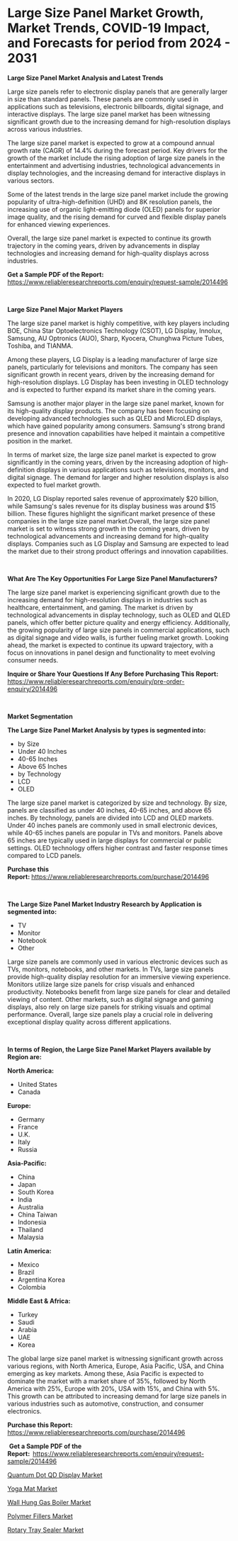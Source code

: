 <p><h1>Large Size Panel Market Growth, Market Trends, COVID-19 Impact, and Forecasts for period from 2024 - 2031</h1></p><p><strong>Large Size Panel Market Analysis and Latest Trends</strong></p>
<p><p>Large size panels refer to electronic display panels that are generally larger in size than standard panels. These panels are commonly used in applications such as televisions, electronic billboards, digital signage, and interactive displays. The large size panel market has been witnessing significant growth due to the increasing demand for high-resolution displays across various industries.</p><p>The large size panel market is expected to grow at a compound annual growth rate (CAGR) of 14.4% during the forecast period. Key drivers for the growth of the market include the rising adoption of large size panels in the entertainment and advertising industries, technological advancements in display technologies, and the increasing demand for interactive displays in various sectors.</p><p>Some of the latest trends in the large size panel market include the growing popularity of ultra-high-definition (UHD) and 8K resolution panels, the increasing use of organic light-emitting diode (OLED) panels for superior image quality, and the rising demand for curved and flexible display panels for enhanced viewing experiences.</p><p>Overall, the large size panel market is expected to continue its growth trajectory in the coming years, driven by advancements in display technologies and increasing demand for high-quality displays across industries.</p></p>
<p><strong>Get a Sample PDF of the Report:&nbsp;</strong> <a href="https://www.reliableresearchreports.com/enquiry/request-sample/2014496">https://www.reliableresearchreports.com/enquiry/request-sample/2014496</a></p>
<p>&nbsp;</p>
<p><strong>Large Size Panel Major Market Players</strong></p>
<p><p>The large size panel market is highly competitive, with key players including BOE, China Star Optoelectronics Technology (CSOT), LG Display, Innolux, Samsung, AU Optronics (AUO), Sharp, Kyocera, Chunghwa Picture Tubes, Toshiba, and TIANMA. </p><p>Among these players, LG Display is a leading manufacturer of large size panels, particularly for televisions and monitors. The company has seen significant growth in recent years, driven by the increasing demand for high-resolution displays. LG Display has been investing in OLED technology and is expected to further expand its market share in the coming years.</p><p>Samsung is another major player in the large size panel market, known for its high-quality display products. The company has been focusing on developing advanced technologies such as QLED and MicroLED displays, which have gained popularity among consumers. Samsung's strong brand presence and innovation capabilities have helped it maintain a competitive position in the market.</p><p>In terms of market size, the large size panel market is expected to grow significantly in the coming years, driven by the increasing adoption of high-definition displays in various applications such as televisions, monitors, and digital signage. The demand for larger and higher resolution displays is also expected to fuel market growth.</p><p>In 2020, LG Display reported sales revenue of approximately $20 billion, while Samsung's sales revenue for its display business was around $15 billion. These figures highlight the significant market presence of these companies in the large size panel market.Overall, the large size panel market is set to witness strong growth in the coming years, driven by technological advancements and increasing demand for high-quality displays. Companies such as LG Display and Samsung are expected to lead the market due to their strong product offerings and innovation capabilities.</p></p>
<p>&nbsp;</p>
<p><strong>What Are The Key Opportunities For Large Size Panel Manufacturers?</strong></p>
<p><p>The large size panel market is experiencing significant growth due to the increasing demand for high-resolution displays in industries such as healthcare, entertainment, and gaming. The market is driven by technological advancements in display technology, such as OLED and QLED panels, which offer better picture quality and energy efficiency. Additionally, the growing popularity of large size panels in commercial applications, such as digital signage and video walls, is further fueling market growth. Looking ahead, the market is expected to continue its upward trajectory, with a focus on innovations in panel design and functionality to meet evolving consumer needs.</p></p>
<p><strong>Inquire or Share Your Questions If Any Before Purchasing This Report:</strong> <a href="https://www.reliableresearchreports.com/enquiry/pre-order-enquiry/2014496">https://www.reliableresearchreports.com/enquiry/pre-order-enquiry/2014496</a></p>
<p>&nbsp;</p>
<p><strong>Market Segmentation</strong></p>
<p><strong>The Large Size Panel Market Analysis by types is segmented into:</strong></p>
<p><ul><li>by Size</li><li>Under 40 Inches</li><li>40-65 Inches</li><li>Above 65 Inches</li><li>by Technology</li><li>LCD</li><li>OLED</li></ul></p>
<p><p>The large size panel market is categorized by size and technology. By size, panels are classified as under 40 inches, 40-65 inches, and above 65 inches. By technology, panels are divided into LCD and OLED markets. Under 40 inches panels are commonly used in small electronic devices, while 40-65 inches panels are popular in TVs and monitors. Panels above 65 inches are typically used in large displays for commercial or public settings. OLED technology offers higher contrast and faster response times compared to LCD panels.</p></p>
<p><strong>Purchase this Report:&nbsp;</strong><a href="https://www.reliableresearchreports.com/purchase/2014496">https://www.reliableresearchreports.com/purchase/2014496</a></p>
<p>&nbsp;</p>
<p><strong>The Large Size Panel Market Industry Research by Application is segmented into:</strong></p>
<p><ul><li>TV</li><li>Monitor</li><li>Notebook</li><li>Other</li></ul></p>
<p><p>Large size panels are commonly used in various electronic devices such as TVs, monitors, notebooks, and other markets. In TVs, large size panels provide high-quality display resolution for an immersive viewing experience. Monitors utilize large size panels for crisp visuals and enhanced productivity. Notebooks benefit from large size panels for clear and detailed viewing of content. Other markets, such as digital signage and gaming displays, also rely on large size panels for striking visuals and optimal performance. Overall, large size panels play a crucial role in delivering exceptional display quality across different applications.</p></p>
<p>&nbsp;</p>
<p><strong>In terms of Region, the Large Size Panel Market Players available by Region are:</strong></p>
<p>
    <p> <strong> North America: </strong>
        <ul>
            <li>United States</li>
            <li>Canada</li>
        </ul>
        </p> 
    <p> <strong> Europe: </strong>
        <ul>
            <li>Germany</li>
            <li>France</li>
            <li>U.K.</li>
            <li>Italy</li>
            <li>Russia</li>
        </ul>
        </p> 
    <p> <strong> Asia-Pacific: </strong>
        <ul>
            <li>China</li>
            <li>Japan</li>
            <li>South Korea</li>
            <li>India</li>
            <li>Australia</li>
            <li>China Taiwan</li>
            <li>Indonesia</li>
            <li>Thailand</li>
            <li>Malaysia</li>
        </ul>
        </p> 
    <p> <strong> Latin America: </strong>
        <ul>
            <li>Mexico</li>
            <li>Brazil</li>
            <li>Argentina Korea</li>
            <li>Colombia</li>
        </ul>
        </p> 
    <p> <strong> Middle East & Africa: </strong>
        <ul>
            <li>Turkey</li>
            <li>Saudi</li>
            <li>Arabia</li>
            <li>UAE</li>
            <li>Korea</li>
        </ul>
    </p>
    </p>
<p><p>The global large size panel market is witnessing significant growth across various regions, with North America, Europe, Asia Pacific, USA, and China emerging as key markets. Among these, Asia Pacific is expected to dominate the market with a market share of 35%, followed by North America with 25%, Europe with 20%, USA with 15%, and China with 5%. This growth can be attributed to increasing demand for large size panels in various industries such as automotive, construction, and consumer electronics.</p></p>
<p><strong>Purchase this Report: </strong><a href="https://www.reliableresearchreports.com/purchase/2014496">https://www.reliableresearchreports.com/purchase/2014496</a></p>
<p>&nbsp;<strong>Get a Sample PDF of the Report:&nbsp;&nbsp;</strong><a href="https://www.reliableresearchreports.com/enquiry/request-sample/2014496">https://www.reliableresearchreports.com/enquiry/request-sample/2014496</a></p>
<p><strong></strong></p>
<p><p><a href="https://github.com/jodemen/Market-Research-Report-List-1/blob/main/quantum-dot-qd-display-market.md">Quantum Dot QD Display Market</a></p><p><a href="https://view.publitas.com/reportprime-1/global-yoga-mat-market-by-types-applications-and-major-players-with-regional-growth-rate-analysis-and-development-situation-from-2024-to-2031/">Yoga Mat Market</a></p><p><a href="https://issuu.com/reportprime-2/docs/wall-hung-gas-boiler-market-size-2030.pptx">Wall Hung Gas Boiler Market</a></p><p><a href="https://view.publitas.com/reportprime-1/polymer-fillers-market-size-and-growth-market-segmentation-regional-and-country-breakdowns-and-market-trends-for-period-from-2024-2031/">Polymer Fillers Market</a></p><p><a href="https://gratis-rainforest-2ca.notion.site/Rotary-Tray-Sealer-Market-Research-Report-Provides-thorough-Industry-Overview-which-offers-an-In-De-69648d14c8ed454b954c6fc0849fcc9e">Rotary Tray Sealer Market</a></p></p>